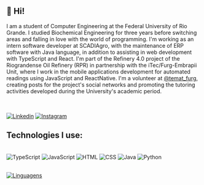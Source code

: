 ## 👋 Hi!

I am a  student of Computer Engineering at the Federal University of Rio Grande. I studied Biochemical Engineering for three years before switching areas and falling in love with the world of programming. I'm working as an intern software developer at SCADIAgro, with the maintenance of ERP software with Java language, in addition to assisting in web development with TypeScript and React. I'm part of the Refinery 4.0 project of the Riograndense Oil Refinery (RPR) in partnership with the iTec/Furg-Embrapii Unit, where I work in the mobile applications development for automated readings using JavaScript and ReactNative. I'm a volunteer at [@temat_furg](https://www.instagram.com/temat_furg/), creating posts for the project's social networks and promoting the tutoring activities developed during the University's academic period.


<br/><br/>
[![Linkedin](https://img.shields.io/badge/LinkedIn-0077B5?style=for-the-badge&logo=linkedin&logoColor=white)](https://www.linkedin.com/in/juliakonflanzfreitas/)
[![Instagram](https://img.shields.io/badge/Instagram-E4405F?style=for-the-badge&logo=instagram&logoColor=white)](https://www.instagram.com/juliakonflanz/)

## Technologies I use:
<div style="display: inline_block"><br/>
  <img align="center" alt="TypeScript" src="https://img.shields.io/badge/TypeScript-007ACC?style=for-the-badge&logo=typescript&logoColor=white" />
  <img align="center" alt="JavaScript" src="https://img.shields.io/badge/JavaScript-F7DF1E?style=for-the-badge&logo=javascript&logoColor=black" />
  <img align="center" alt="HTML" src="https://img.shields.io/badge/HTML-239120?style=for-the-badge&logo=html5&logoColor=white" />
  <img align="center" alt="CSS" src="https://img.shields.io/badge/CSS-239120?&style=for-the-badge&logo=css3&logoColor=white" />
  <img align="center" alt="Java" src="https://img.shields.io/badge/Java-ED8B00?style=for-the-badge&logo=java&logoColor=white" />
  <img align="center" alt="Python" src="https://img.shields.io/badge/Python-3776AB?style=for-the-badge&logo=python&logoColor=white" />
</div><br/>

[![Linguagens](https://github-readme-stats.vercel.app/api/top-langs/?username=juliakonflanz&layout=compact)](https://github.com/anuraghazra/github-readme-stats)
